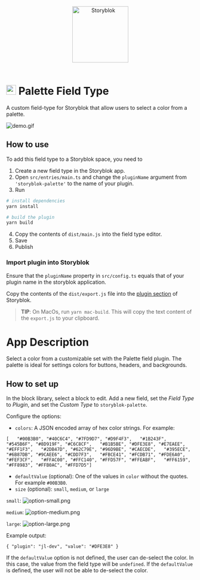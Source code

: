 <p style="text-align: center">
  <a href="https://www.storyblok.com/" rel="noopener">
 <img width=150px src="https://a.storyblok.com/f/51376/3856x824/fea44d52a9/colored-full.png" alt="Storyblok" style="display:inline-block;margin:20px;"></a>
</p>

<h1>
<img src="assets/icon.svg" height="26px">
Palette Field Type
</h1>

A custom field-type for Storyblok that allow users to select a color from a palette. 

![demo.gif](docs/demo.gif)

## How to use

To add this field type to a Storyblok space, you need to

1. Create a new field type in the Storyblok app.
2. Open `src/entries/main.ts` and change the `pluginName` argument from `'storyblok-palette'` to the name of your plugin.
3. Run

```bash
# install dependencies
yarn install

# build the plugin
yarn build
```

4. Copy the contents of `dist/main.js` into the field type editor.
5. Save
6. Publish

### Import plugin into Storyblok

Ensure that the `pluginName` property in `src/config.ts` equals that of your plugin name in the storyblok application. 

Copy the contents of the `dist/export.js` file into the [plugin section](https://app.storyblok.com/#!/me/plugins) of Storyblok.

> **TIP**: On MacOs, run `yarn mac-build`. This will copy the text content of the `export.js` to your clipboard. 

# App Description

Select a color from a customizable set with the Palette field plugin. The palette is ideal for settings colors for buttons, headers, and backgrounds.

## How to set up

In the block library, select a block to edit. Add a new field, set the _Field Type_ to _Plugin_, and set the _Custom Type_ to `storyblok-palette`.

Configure the options:

* `colors`: A JSON encoded array of hex color strings. For example:
~~~
[   "#00B3B0", "#40C6C4", "#7FD9D7", "#D9F4F3",   "#1B243F", "#545B6F", "#8D919F", "#C6C8CF",   "#B1B5BE", "#DFE3E8", "#E7EAEE", "#EFF1F3",   "#2DB47D", "#62C79E", "#96D9BE", "#CAECDE",   "#395ECE", "#6B87DB", "#9CAEE6", "#CDD7F3",   "#FBCE41", "#FCDB71", "#FDE6A0", "#FEF3CF",   "#FFAC00", "#FFC140", "#FFD57F", "#FFEABF",   "#FF6159", "#FF8983", "#FFB0AC", "#FFD7D5"]
~~~
* `defaultValue` (optional): One of the values in `color` without the quotes. For example `#00B3B0`.
* `size` (optional): `small`, `medium`, or `large`

`small`:
![option-small.png](https://raw.githubusercontent.com/storyblok/field-type-examples/main/palette/docs/option-small.png)

`medium`:
![option-medium.png](https://raw.githubusercontent.com/storyblok/field-type-examples/main/palette/docs/option-medium.png)

`large`:
![option-large.png](https://raw.githubusercontent.com/storyblok/field-type-examples/main/palette/docs/option-large.png)

Example output:

~~~
{ "plugin": "jl-dev", "value": "#DFE3E8" }
~~~

If the `defaultValue` option is not defined, the user can de-select the color. In this case, the value from the field type will be `undefined`. If the `defaultValue` is defined, the user will not be able to de-select the color.
